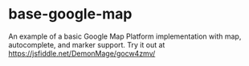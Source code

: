 # base-google-map
An example of a basic Google Map Platform implementation with map, autocomplete, and marker support.
Try it out at https://jsfiddle.net/DemonMage/gocw4zmv/

